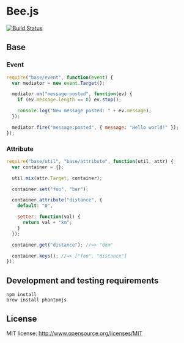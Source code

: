 # Bee.js

[![Build Status](https://secure.travis-ci.org/Ptico/beejs.png)](http://travis-ci.org/Ptico/beejs)

## Base

### Event

```js
require("base/event", function(event) {
  var mediator = new event.Target();

  mediator.on("message:posted", function(ev) {
    if (ev.message.length == 0) ev.stop();

    console.log("New message posted: " + ev.message);
  });

  mediator.fire("message:posted", { message: "Hello world!" });
});
```

### Attribute

```js
require("base/util", "base/attribute", function(util, attr) {
  var container = {};

  util.mix(attr.Target, container);

  container.set("foo", "bar");

  container.attribute("distance", {
    default: "0",

    setter: function(val) {
      return val + "km";
    }
  });

  container.get("distance"); //=> "0km"

  container.keys(); //=> ["foo", "distance"]
});
```

## Development and testing requirements

    npm install
    brew install phantomjs

## License

MIT license: http://www.opensource.org/licenses/MIT